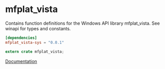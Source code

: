 # mfplat_vista #
Contains function definitions for the Windows API library mfplat_vista. See winapi for types and constants.

```toml
[dependencies]
mfplat_vista-sys = "0.0.1"
```

```rust
extern crate mfplat_vista;
```

[Documentation](https://retep998.github.io/doc/winapi/mfplat_vista/)
